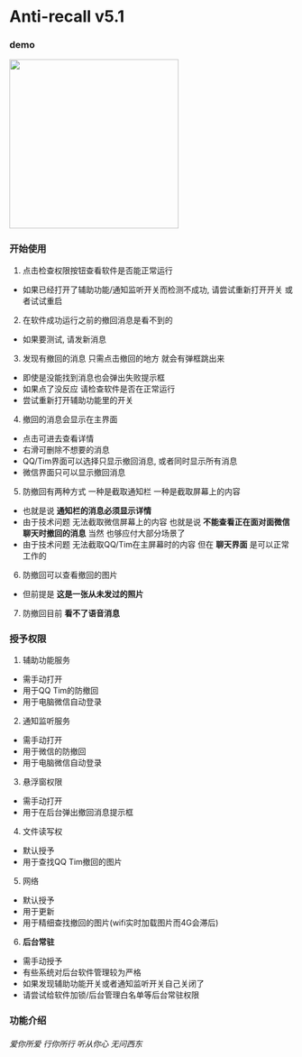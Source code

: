 # Anti-recall v5.1

### demo

<img src=https://github.com/JasonQS/Anti-recall/blob/master/demo/demo_v5.1.gif width=300px>

### 开始使用
1. 点击检查权限按钮查看软件是否能正常运行
  - 如果已经打开了辅助功能/通知监听开关而检测不成功, 请尝试重新打开开关 或者试试重启
2. 在软件成功运行之前的撤回消息是看不到的
  - 如果要测试, 请发新消息
3. 发现有撤回的消息 只需点击撤回的地方 就会有弹框跳出来
  - 即使是没能找到消息也会弹出失败提示框
  - 如果点了没反应 请检查软件是否在正常运行
  - 尝试重新打开辅助功能里的开关
4. 撤回的消息会显示在主界面
  - 点击可进去查看详情
  - 右滑可删除不想要的消息
  - QQ/Tim界面可以选择只显示撤回消息, 或者同时显示所有消息
  - 微信界面只可以显示撤回消息
5. 防撤回有两种方式 一种是截取通知栏 一种是截取屏幕上的内容
  - 也就是说 **通知栏的消息必须显示详情**
  - 由于技术问题 无法截取微信屏幕上的内容 也就是说 **不能查看正在面对面微信聊天时撤回的消息** 当然 也够应付大部分场景了
  - 由于技术问题 无法截取QQ/Tim在主屏幕时的内容 但在 **聊天界面** 是可以正常工作的
6. 防撤回可以查看撤回的图片
  - 但前提是 **这是一张从未发过的照片**
7. 防撤回目前 **看不了语音消息**

### 授予权限
1. 辅助功能服务
  - 需手动打开
  - 用于QQ Tim的防撤回
  - 用于电脑微信自动登录
2. 通知监听服务
  - 需手动打开
  - 用于微信的防撤回
  - 用于电脑微信自动登录
3. 悬浮窗权限
  - 需手动打开
  - 用于在后台弹出撤回消息提示框
4. 文件读写权
  - 默认授予
  - 用于查找QQ Tim撤回的图片
5. 网络
  - 默认授予
  - 用于更新
  - 用于精细查找撤回的图片(wifi实时加载图片而4G会滞后)
6. **后台常驻**
  - 需手动授予
  - 有些系统对后台软件管理较为严格
  - 如果发现辅助功能开关或者通知监听开关自己关闭了
  - 请尝试给软件加锁/后台管理白名单等后台常驻权限

### 功能介绍

[ ](http://cdn.qsboy.com/anti-recall/demo/demo_v5.1.gif)

###### 爱你所爱 行你所行 听从你心 无问西东
